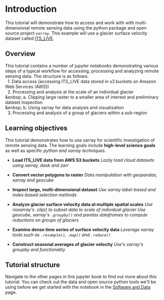 # Introduction

This tutorial will demonstrate how to access and work with with multi-dimensional remote sensing data using the python package and open source project `xarray`. This example will use a glacier surface velocity dataset called [ITS_LIVE](https://its-live.jpl.nasa.gov/). 

## Overview

This tutorial contains a number of jupyter notebooks demonstrating various steps of a typical workflow for accessing, processing and analyzing remote sensing data. The structure is as follows:  
&nbsp; 1. Data access (accessing ITS_LIVE data stored in s3 buckets on Amazon Web Services (AWS))  
&nbsp; 2. Processing and analysis at the scale of an individual glacier  
&enbsp; a. Clipping large raster to a smaller area of interest and preliminary dataset inspection  
&enbsp; b. Using xarray for data analysis and visualization  
&nbsp; 3. Processing and analysis of a group of glaciers within a sub-region  

## Learning objectives
This tutorial demonstrates how to use xarray for scientific investigation of remote sensing data. The learning goals include **high-level science goals** as well as specific *python and xarray techniques*. 

* **Load ITS_LIVE data from AWS S3 buckets**
*Lazily load cloud datasets using xarray, dask and zarr*

* **Convert vector polygons to raster**
*Data manipulation with geopandas, xarray and geocube*

* **Inspect large, multi-dimensional dataset**
*Use xarray label-based and index-based selection methods*

* **Analyze glacier surface velocity data at multiple spatial scales**
*Use rioxarray's .clip() to subset data to scale of individual glacier*
*Use geocube, xarray's `.groupby()` and pandas dataframes to compute reductions on groups of glaciers*

* **Examine dense time series of surface velocity data**
*Leverage xarray tools such as `.resample()`, `.map()` and `.reduce()`*

* **Construct seasonal averages of glacier velocity**
*Use's xarray's groupby and functionality*

## Tutorial structure
Navigate to the other pages in this jupyter book to find out more about this tutorial. You can check out the data and open source python tools we'll be using before we get started with the notebook in the [Software and Data](software.ipynb) page. 

```{tableofcontents}
```
